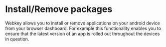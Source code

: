 # Install/Remove packages
Webkey allows you to install or remove applications on your android device from your browser dashboard. For example this functionality enables you to ensure that the latest version of an app is rolled out throughout the devices in question. 
